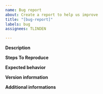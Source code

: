 ```yaml
---
name: Bug report
about: Create a report to help us improve
title: "[bug-report]"
labels: bug
assignees: TLINDEN

---
```


**Description**
<!-- Please provide a clear and concise description of the issue: -->


**Steps To Reproduce**
<!-- Please detail the steps to reproduce the behavior: -->


**Expected behavior**
<!-- What do you expected to happen instead? -->


**Version information**
<!--
Please provide as much version information as possible:
- if you have just installed a binary, provide the output of: rpn -v
- if you installed from source, provide the output of: make show-version
- provide additional details: operating system and version and shell environment
-->


**Additional informations**
